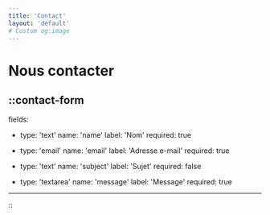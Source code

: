 ```yaml
---
title: 'Contact'
layout: 'default'
# Custom og:image
---
```


# Nous contacter

::contact-form
---
fields:
  - type: 'text'
    name: 'name'
    label: 'Nom'
    required: true

  - type: 'email'
    name: 'email'
    label: 'Adresse e-mail'
    required: true

  - type: 'text'
    name: 'subject'
    label: 'Sujet'
    required: false

  - type: 'textarea'
    name: 'message'
    label: 'Message'
    required: true
---
::

